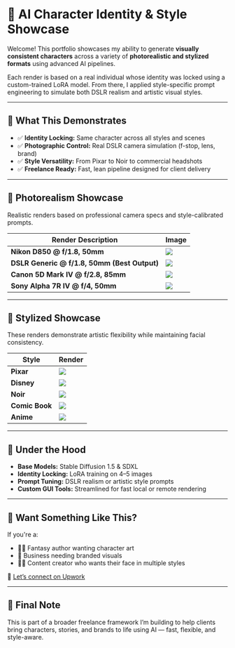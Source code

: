 # 🎨 AI Character Identity & Style Showcase

Welcome! This portfolio showcases my ability to generate **visually consistent characters** across a variety of **photorealistic and stylized formats** using advanced AI pipelines.

Each render is based on a real individual whose identity was locked using a custom-trained LoRA model. From there, I applied style-specific prompt engineering to simulate both DSLR realism and artistic visual styles.

---

## 💼 What This Demonstrates

- ✅ **Identity Locking:** Same character across all styles and scenes
- ✅ **Photographic Control:** Real DSLR camera simulation (f-stop, lens, brand)
- ✅ **Style Versatility:** From Pixar to Noir to commercial headshots
- ✅ **Freelance Ready:** Fast, lean pipeline designed for client delivery

---

## 📸 Photorealism Showcase

Realistic renders based on professional camera specs and style-calibrated prompts.

| Render Description                          | Image                                                                |
|---------------------------------------------|-----------------------------------------------------------------------|
| **Nikon D850 @ f/1.8, 50mm**                | ![](./Photorealism_Showcase/Nikon_f1-8_50mm.png)                     |
| **DSLR Generic @ f/1.8, 50mm (Best Output)**| ![](./Photorealism_Showcase/DSLR_f1-8_50mm_Generic.png)             |
| **Canon 5D Mark IV @ f/2.8, 85mm**          | ![](./Photorealism_Showcase/Canon_f2-8_85mm.png)                    |
| **Sony Alpha 7R IV @ f/4, 50mm**            | ![](./Photorealism_Showcase/Sony_f4_50mm.png)                       |


---

## 🎨 Stylized Showcase

These renders demonstrate artistic flexibility while maintaining facial consistency.

| Style        | Render                                             |
|--------------|----------------------------------------------------|
| **Pixar**    | ![](./Stylized_Showcase/Pixar.png)                |
| **Disney**   | ![](./Stylized_Showcase/Disney.png)               |
| **Noir**     | ![](./Stylized_Showcase/Noir.png)                 |
| **Comic Book** | ![](./Stylized_Showcase/ComicBook.png)         |
| **Anime**    | ![](./Stylized_Showcase/Anime.png)                |

---

## 🧰 Under the Hood

- **Base Models:** Stable Diffusion 1.5 & SDXL
- **Identity Locking:** LoRA training on 4–5 images
- **Prompt Tuning:** DSLR realism or artistic style prompts
- **Custom GUI Tools:** Streamlined for fast local or remote rendering

---

## 🚀 Want Something Like This?

If you're a:
- 🧙‍♂️ Fantasy author wanting character art
- 🏢 Business needing branded visuals
- 🧑‍🎤 Content creator who wants their face in multiple styles

💌 [Let’s connect on Upwork](https://www.upwork.com/freelancers/~012b4ab4bd30f1e741)

---

## 🧠 Final Note

This is part of a broader freelance framework I’m building to help clients bring characters, stories, and brands to life using AI — fast, flexible, and style-aware.


